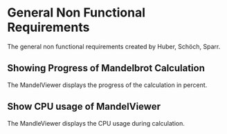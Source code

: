 # General Non Functional Requirements
The general non functional requirements created by Huber, Schöch, Sparr.

## Showing Progress of Mandelbrot Calculation
The MandelViewer displays the progress of the calculation in percent.

## Show CPU usage of MandelViewer
The MandleViewer displays the CPU usage during calculation.
